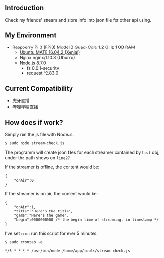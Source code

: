 ## Introduction

Check my friends' stream and store info into json file for other api using.

## My Environment

* Raspberry Pi 3 (RPi3) Model B Quad-Core 1.2 GHz 1 GB RAM
  * [Ubuntu MATE 16.04.2 (Xenial)](https://ubuntu-mate.org/download/)
  * Nginx nginx/1.10.3 (Ubuntu)
  * Node.js 8.7.0
    * fs 0.0.1-security
    * request ^2.83.0

## Current Compatibility

* 虎牙直播
* 哔哩哔哩直播

## How does if work?

Simply run the js file with NodeJs.

    $ sudo node stream-check.js

The programm will create json files for each streamer contained by `list` obj, under the path shows on `line27`.

If the streamer is offline, the content would be:

    {
        "onAir":0
    }

If the streamer is on air, the content would be:

    {
        "onAir":1,
        "title":"Here's the title",
        "game":"Here's the game",
        "begin":0000000000 /* the begin time of streaming, in timestamp */
    }

I've set `cron` run this script for ever 5 minutes.

    $ sudo crontab -e

    */5 * * * * /usr/bin/node /home/app/tools/stream-check.js
